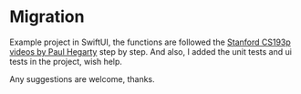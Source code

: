 # Migration

Example project in SwiftUI, the functions are followed the [Stanford CS193p videos by Paul Hegarty](https://www.youtube.com/user/StanfordUniversity/videos) step by step. And also, I added the unit tests and ui tests in the project, wish help.

Any suggestions are welcome, thanks.

